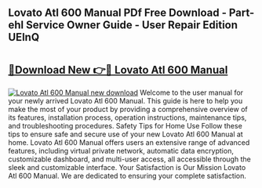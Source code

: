 ## Lovato Atl 600 Manual PDf Free Download - Part-ehl Service Owner Guide - User Repair Edition UElnQ

# <h2><a href="http://cf22379.oget.top/?id=Lovato+Atl+600+Manual">🔗Download New 👉🔴 Lovato Atl 600 Manual</a></h2>

[![Lovato Atl 600 Manual new download](https://i.imgur.com/5g1atiW.png)](http://cf22379.oget.top/?id=Lovato+Atl+600+Manual)
Welcome to the user manual for your newly arrived Lovato Atl 600 Manual. This guide is here to help you make the most of your product by providing a comprehensive overview of its features, installation process, operation instructions, maintenance tips, and troubleshooting procedures. Safety Tips for Home Use Follow these tips to ensure safe and secure use of your new Lovato Atl 600 Manual at home. Lovato Atl 600 Manual offers users an extensive range of advanced features, including virtual private network, automatic data encryption, customizable dashboard, and multi-user access, all accessible through the sleek and customizable interface. Your Satisfaction is Our Mission Lovato Atl 600 Manual. We are dedicated to ensuring your complete satisfaction.
